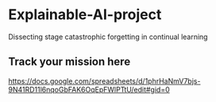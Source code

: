 # Explainable-AI-project
Dissecting stage catastrophic forgetting in continual learning

## Track your mission here
https://docs.google.com/spreadsheets/d/1phrHaNmV7bjs-9N41RD11l6nqoGbFAK6OqEpFWlPTtU/edit#gid=0
